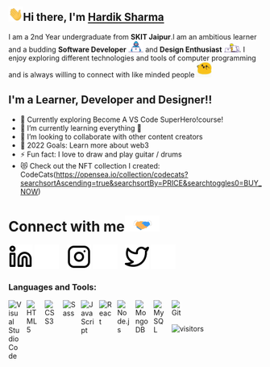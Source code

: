 ## <img src="Assets/Hi.gif" width="29">Hi there, I'm [Hardik Sharma](www.linkedin.com/in/hardik-sharma8/)

<p>
    I am a 2nd Year undergraduate from <b>SKIT Jaipur</b>.I am an ambitious learner and a budding <b>Software Developer</b> <img src="Assets/Developer.gif" width="30px"> and <b>Design Enthusiast</b> <img src="Assets/Designer.gif" width="30px">. I enjoy exploring different technologies and tools of computer programming and is always willing to connect with like minded people <img src="Assets/happy.gif" width="30px"> 
</p>

## I'm a Learner, Developer and Designer!!

- 🔭 Currently exploring Become A VS Code SuperHero!course!
- 🌱 I’m currently learning everything 🤣
- 👯 I’m looking to collaborate with other content creators
- 🥅 2022 Goals: Learn more about web3
- ⚡ Fun fact: I love to draw and play guitar / drums
- 😻 Check out the NFT collection I created: CodeCats(https://opensea.io/collection/codecats?searchsortAscending=true&searchsortBy=PRICE&searchtoggles0=BUY_NOW)

# Connect with me<img src="Assets/Handshake.gif" height="32px">

[![website](./Assets/linkedin-light.svg)](https://www.linkedin.com/in/hardik-sharma8#gh-light-mode-only)
[![website](./Assets/linkedin-dark.svg)](https://www.linkedin.com/in/hardik-sharma8#gh-dark-mode-only)
&nbsp;&nbsp;
[![website](./Assets/instagram-light.svg)](https://www.instagram.com/_h.a.r.d.i.k#gh-light-mode-only)
[![website](./Assets/instagram-dark.svg)](https://www.instagram.com/_h.a.r.d.i.k#gh-dark-mode-only)
&nbsp;&nbsp;
[![website](./Assets/twitter-light.svg)](https://twitter.com/hardik602sharma#gh-light-mode-only)
[![website](./Assets/twitter-dark.svg)](https://twitter.com/hardik602sharma#gh-dark-mode-only)

### Languages and Tools:

<img align="left" alt="Visual Studio Code" width="26px" src="https://cdn.jsdelivr.net/gh/devicons/devicon/icons/vscode/vscode-original.svg" style="padding-right:10px;" />
<img align="left" alt="HTML5" width="26px" src="https://cdn.jsdelivr.net/gh/devicons/devicon/icons/html5/html5-original.svg" style="padding-right:10px;" />
<img align="left" alt="CSS3" width="26px" src="https://cdn.jsdelivr.net/gh/devicons/devicon/icons/css3/css3-original.svg" style="padding-right:10px;" />
<img align="left" alt="Sass" width="26px" src="https://cdn.jsdelivr.net/gh/devicons/devicon/icons/sass/sass-original.svg" style="padding-right:10px;" />
<img align="left" alt="JavaScript" width="26px" src="https://cdn.jsdelivr.net/gh/devicons/devicon/icons/javascript/javascript-original.svg" style="padding-right:10px;" />
<img align="left" alt="React" width="26px" src="https://cdn.jsdelivr.net/gh/devicons/devicon/icons/react/react-original.svg" style="padding-right:10px;" />
<img align="left" alt="Node.js" width="26px" src="https://cdn.jsdelivr.net/gh/devicons/devicon/icons/nodejs/nodejs-original.svg" style="padding-right:10px;" />
<img align="left" alt="MongoDB" width="26px" src="https://cdn.jsdelivr.net/gh/devicons/devicon/icons/mongodb/mongodb-original.svg" style="padding-right:10px;" />
<img align="left" alt="MySQL" width="26px" src="https://cdn.jsdelivr.net/gh/devicons/devicon/icons/mysql/mysql-original.svg" style="padding-right:10px;" />
<img align="left" alt="Git" width="26px" src="https://cdn.jsdelivr.net/gh/devicons/devicon/icons/git/git-original.svg" style="padding-right:10px;" />
<br />
<br />

![visitors](https://visitor-badge.laobi.icu/badge?page_id=HARDIK-SHARMA-08.HARDIK-SHARMA-08)